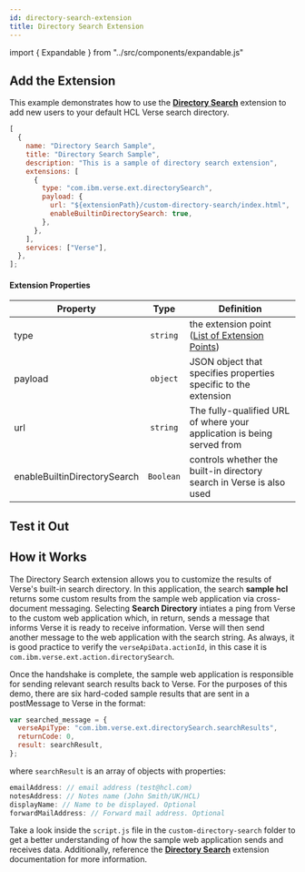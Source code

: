 ```yaml
---
id: directory-search-extension
title: Directory Search Extension
---
```


import { Expandable } from "../src/components/expandable.js"

## Add the Extension

This example demonstrates how to use the **[Directory Search](../extension-points#directory-search)** extension to add new users to your default HCL Verse search directory.

```js
[
  {
    name: "Directory Search Sample",
    title: "Directory Search Sample",
    description: "This is a sample of directory search extension",
    extensions: [
      {
        type: "com.ibm.verse.ext.directorySearch",
        payload: {
          url: "${extensionPath}/custom-directory-search/index.html",
          enableBuiltinDirectorySearch: true,
        },
      },
    ],
    services: ["Verse"],
  },
];
```

#### Extension Properties

| Property                     |   Type    | Definition                                                             |
| ---------------------------- | :-------: | ---------------------------------------------------------------------- |
| type                         | `string`  | the extension point ([List of Extension Points](../extension-points))  |
| payload                      | `object`  | JSON object that specifies properties specific to the extension        |
| url                          | `string`  | The fully-qualified URL of where your application is being served from |
| enableBuiltinDirectorySearch | `Boolean` | controls whether the built-in directory search in Verse is also used   |

## Test it Out

<Expandable path="samples/custom-search-directory.gif" />

## How it Works

The Directory Search extension allows you to customize the results of Verse's built-in search directory. In this application, the search **sample hcl** returns some custom results from the sample web application via cross-document messaging. Selecting **Search Directory** intiates a ping from Verse to the custom web application which, in return, sends a message that informs Verse it is ready to receive information. Verse will then send another message to the web application with the search string. As always, it is good practice to verify the `verseApiData.actionId`, in this case it is `com.ibm.verse.ext.action.directorySearch`.

Once the handshake is complete, the sample web application is responsible for sending relevant search results back to Verse. For the purposes of this demo, there are six hard-coded sample results that are sent in a postMessage to Verse in the format:

```js
var searched_message = {
  verseApiType: "com.ibm.verse.ext.directorySearch.searchResults",
  returnCode: 0,
  result: searchResult,
};
```

where `searchResult` is an array of objects with properties:

```js
emailAddress: // email address (test@hcl.com)
notesAddress: // Notes name (John Smith/UK/HCL)
displayName: // Name to be displayed. Optional
forwardMailAddress: // Forward mail address. Optional
```

Take a look inside the `script.js` file in the `custom-directory-search` folder to get a better understanding of how the sample web application sends and receives data. Additionally, reference the **[Directory Search](../extension-points#directory-search)** extension documentation for more information.
